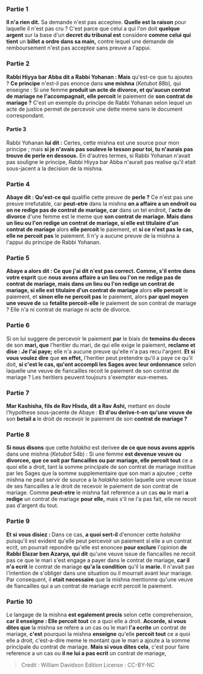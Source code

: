 
### Partie 1
<b>Il n'a rien dit.</b> Sa demande n'est pas acceptee. <b>Quelle est la raison</b> pour laquelle il n'est pas cru ? C'est parce que celui a qui l'on doit <b>quelque argent</b> sur la base d'un <b>decret du tribunal est</b> considere <b>comme celui qui tient</b> un <b>billet a ordre dans sa main,</b> contre lequel une demande de remboursement n'est pas acceptee sans preuve a l'appui.

### Partie 2
<b>Rabbi Hiyya bar Abba dit a Rabbi Yohanan : Mais</b> qu'est-ce que tu ajoutes ? <b>Ce principe</b> n'est-il pas enonce dans <b>une mishna</b> (<i>Ketubot</i> 88b), qui enseigne : Si une femme <b>produit un acte de divorce, et qu'aucun contrat de mariage ne l'accompagnait, elle percoit</b> le paiement de <b>son contrat de mariage ?</b> C'est un exemple du principe de Rabbi Yohanan selon lequel un acte de justice permet de percevoir une dette meme sans le document correspondant.

#### Partie 3
Rabbi Yohanan <b>lui dit :</b> Certes, cette mishna est une source pour mon principe ; mais <b>si je n'avais pas souleve le tesson pour toi, tu n'aurais pas trouve de perle en dessous.</b> En d'autres termes, si Rabbi Yohanan n'avait pas souligne le principe, Rabbi Hiyya bar Abba n'aurait pas realise qu'il etait sous-jacent a la decision de la mishna.

### Partie 4
<b>Abaye dit : Qu'est-ce qui</b> qualifie cette preuve de <b>perle ?</b> Ce n'est pas une preuve irrefutable, car <b>peut-etre</b> dans la mishna <b>on a affaire a un endroit ou on ne redige pas de contrat de mariage, car</b> dans un tel endroit, l'<b>acte de divorce</b> d'une femme est le meme que <b>son contrat de mariage. Mais dans un lieu ou l'on redige un contrat de mariage, si elle est titulaire d'un contrat de mariage</b> alors <b>elle percoit</b> le paiement, et <b>si ce n'est pas le cas, elle ne percoit pas</b> le paiement. Il n'y a aucune preuve de la mishna a l'appui du principe de Rabbi Yohanan.

### Partie 5
<b>Abaye a alors dit : Ce que j'ai dit n'est pas correct. Comme, s'il entre dans votre esprit</b> que <b>nous avons affaire a un lieu ou l'on ne redige pas de contrat de mariage, mais dans un lieu ou l'on redige un contrat de mariage, si elle est titulaire d'un contrat de mariage</b> alors <b>elle percoit</b> le paiement, et <b>sinon elle ne percoit pas</b> le paiement, alors <b>par quel moyen</b> <b>une veuve de</b> sa <b>fetalite percoit-elle</b> le paiement de son contrat de mariage ? Elle n'a ni contrat de mariage ni acte de divorce.

### Partie 6
Si on lui suggere de percevoir le paiement <b>par</b> le biais de <b>temoins du deces</b> de son <b>mari, que</b> l'heritier du mari, de qui elle exige le paiement, <b>reclame et dise : Je l'ai paye;</b> elle n'a aucune preuve qu'elle n'a pas recu l'argent. <b>Et si vous voulez dire</b> que <b>en effet,</b> l'heritier peut pretendre qu'il a paye ce qu'il doit, <b>si c'est le cas, qu'ont accompli les Sages avec leur ordonnance</b> selon laquelle une veuve de fiancailles recoit le paiement de son contrat de mariage ? Les heritiers peuvent toujours s'exempter eux-memes.

### Partie 7
<b>Mar Kashisha, fils de Rav Hisda, dit a Rav Ashi,</b> mettant en doute l'hypothese sous-jacente de Abaye : <b>Et d'ou derive-t-on</b> <b>qu'une veuve de</b> son <b>betail a</b> le droit de recevoir le paiement de son <b>contrat de mariage ?</b>

### Partie 8
<b>Si nous disons</b> que cette <i>halakha</i> est derivee <b>de ce que nous avons appris</b> dans une mishna (<i>Ketubot</i> 54b) : Si une femme <b>est devenue veuve ou divorcee, que ce soit par fiancailles ou par mariage, elle percoit tout</b> ce a quoi elle a droit, tant la somme principale de son contrat de mariage institue par les Sages que la somme supplementaire que son mari a ajoutee ; cette mishna ne peut servir de source a la <i>halakha</i> selon laquelle une veuve issue de ses fiancailles a le droit de recevoir le paiement de son contrat de mariage. Comme <b>peut-etre</b> le mishna fait reference a un cas <b>ou</b> le mari <b>a redige</b> un contrat de mariage <b>pour elle,</b> mais s'il ne l'a pas fait, elle ne recoit pas d'argent du tout.

### Partie 9
<b>Et si vous disiez : </b> Dans ce cas, <b>a quoi sert-il</b> d'enoncer</b> cette <i>halakha</i> puisqu'il est evident qu'elle peut percevoir un paiement si elle a un contrat ecrit, on pourrait repondre qu'elle est enoncee <b>pour exclure</b> l'opinion <b>de Rabbi Elazar ben Azarya, qui dit</b> qu'une veuve issue de fiancailles ne recoit pas ce que le mari s'est engage a payer dans le contrat de mariage, <b>car il n'a ecrit</b> le contrat de mariage <b>qu'a la condition</b> qu'il la <b>marie. </b> Il n'avait pas l'intention de s'obliger dans une situation ou il mourrait avant leur mariage. Par consequent, il <b>etait necessaire</b> que la mishna mentionne qu'une veuve de fiancailles qui a un contrat de mariage ecrit percoit le paiement.

### Partie 10
Le langage de la mishna <b>est egalement precis</b> selon cette comprehension, <b>car il enseigne : Elle percoit tout</b> ce a quoi elle a droit. <b>Accorde, si vous dites que</b> la mishna se refere a un cas ou le mari <b>l'a ecrite</b> un contrat de mariage, <b>c'est</b> pourquoi la mishna <b>enseigne</b> qu'elle <b>percoit tout</b> ce a quoi elle a droit, c'est-a-dire meme le montant que le mari a ajoute a la somme principale du contrat de mariage. <b>Mais si vous dites cela</b>, c'est pour faire reference a un cas ou <b>il ne lui a pas ecrit</b> un contrat de mariage,

>Credit : William Davidson Edition
>License : CC-BY-NC